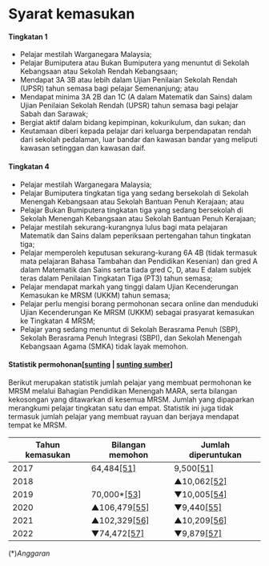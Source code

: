 # Syarat kemasukan

#### **Tingkatan 1**

* Pelajar mestilah Warganegara Malaysia;
* Pelajar Bumiputera atau Bukan Bumiputera yang menuntut di Sekolah Kebangsaan atau Sekolah Rendah Kebangsaan;
* Mendapat 3A 3B atau lebih dalam Ujian Penilaian Sekolah Rendah (UPSR) tahun semasa bagi pelajar Semenanjung; atau
* Mendapat minima 3A 2B dan 1C (A dalam Matematik dan Sains) dalam Ujian Penilaian Sekolah Rendah (UPSR) tahun semasa bagi pelajar Sabah dan Sarawak;
* Bergiat aktif dalam bidang kepimpinan, kokurikulum, dan sukan; dan
* Keutamaan diberi kepada pelajar dari keluarga berpendapatan rendah dari sekolah pedalaman, luar bandar dan kawasan bandar yang meliputi kawasan setinggan dan kawasan daif.

#### **Tingkatan 4**

* Pelajar mestilah Warganegara Malaysia;
* Pelajar Bumiputera tingkatan tiga yang sedang bersekolah di Sekolah Menengah Kebangsaan atau Sekolah Bantuan Penuh Kerajaan; atau
* Pelajar Bukan Bumiputera tingkatan tiga yang sedang bersekolah di Sekolah Menengah Kebangsaan atau Sekolah Bantuan Penuh Kerajaan;
* Pelajar mestilah sekurang-kurangnya lulus bagi mata pelajaran Matematik dan Sains dalam peperiksaan pertengahan tahun tingkatan tiga;
* Pelajar memperoleh keputusan sekurang-kurang 6A 4B (tidak termasuk mata pelajaran Bahasa Tambahan dan Pendidikan Kesenian) dan gred A dalam Matematik dan Sains serta tiada gred C, D, atau E dalam subjek teras dalam Penilaian Tingkatan Tiga (PT3) tahun semasa;
* Pelajar mendapat markah yang tinggi dalam Ujian Kecenderungan Kemasukan ke MRSM (UKKM) tahun semasa;
* Pelajar perlu mengisi borang permohonan secara online dan menduduki Ujian Kecenderungan Ke MRSM (UKKM) sebagai prasyarat kemasukan ke Tingkatan 4 MRSM;
* Pelajar yang sedang menuntut di Sekolah Berasrama Penuh (SBP), Sekolah Berasrama Penuh Integrasi (SBPI), dan Sekolah Menengah Kebangsaan Agama (SMKA) tidak layak memohon.

#### Statistik permohonan\[[sunting](https://ms.wikipedia.org/w/index.php?title=Maktab\_Rendah\_Sains\_MARA\&veaction=edit\&section=20) | [sunting sumber](https://ms.wikipedia.org/w/index.php?title=Maktab\_Rendah\_Sains\_MARA\&action=edit\&section=20)]

Berikut merupakan statistik jumlah pelajar yang membuat permohonan ke MRSM melalui Bahagian Pendidikan Menengah MARA, serta bilangan kekosongan yang ditawarkan di kesemua MRSM. Jumlah yang dipaparkan merangkumi pelajar tingkatan satu dan empat. Statistik ini juga tidak termasuk jumlah pelajar yang membuat rayuan dan berjaya mendapat tempat ke MRSM.

| Tahun kemasukan | Bilangan memohon                                                                                         | Jumlah diperuntukan                                                                                       |
| --------------- | -------------------------------------------------------------------------------------------------------- | --------------------------------------------------------------------------------------------------------- |
| 2017            | 64,484[\[51\]](https://ms.wikipedia.org/wiki/Maktab\_Rendah\_Sains\_MARA#cite\_note-statistik-2017-51)   | 9,500[\[51\]](https://ms.wikipedia.org/wiki/Maktab\_Rendah\_Sains\_MARA#cite\_note-statistik-2017-51)     |
| 2018            |                                                                                                          | ▲10,062[\[52\]](https://ms.wikipedia.org/wiki/Maktab\_Rendah\_Sains\_MARA#cite\_note-statistik-2018-52)   |
| 2019            | 70,000\*[\[53\]](https://ms.wikipedia.org/wiki/Maktab\_Rendah\_Sains\_MARA#cite\_note-statistik-2019-53) | ▼10,005[\[54\]](https://ms.wikipedia.org/wiki/Maktab\_Rendah\_Sains\_MARA#cite\_note-statistik-2019-1-54) |
| 2020            | ▲106,479[\[55\]](https://ms.wikipedia.org/wiki/Maktab\_Rendah\_Sains\_MARA#cite\_note-statistik-2020-55) | ▼9,440[\[55\]](https://ms.wikipedia.org/wiki/Maktab\_Rendah\_Sains\_MARA#cite\_note-statistik-2020-55)    |
| 2021            | ▲102,329[\[56\]](https://ms.wikipedia.org/wiki/Maktab\_Rendah\_Sains\_MARA#cite\_note-statistik-2021-56) | ▲10,209[\[56\]](https://ms.wikipedia.org/wiki/Maktab\_Rendah\_Sains\_MARA#cite\_note-statistik-2021-56)   |
| 2022            | ▼74,472[\[57\]](https://ms.wikipedia.org/wiki/Maktab\_Rendah\_Sains\_MARA#cite\_note-statistik-2022-57)  | ▼9,879[\[57\]](https://ms.wikipedia.org/wiki/Maktab\_Rendah\_Sains\_MARA#cite\_note-statistik-2022-57)    |

(\*)_Anggaran_
